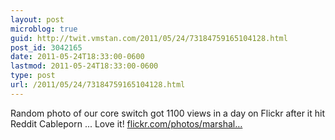 ```yaml
---
layout: post
microblog: true
guid: http://twit.vmstan.com/2011/05/24/73184759165104128.html
post_id: 3042165
date: 2011-05-24T18:33:00-0600
lastmod: 2011-05-24T18:33:00-0600
type: post
url: /2011/05/24/73184759165104128.html
---
```

Random photo of our core switch got 1100 views in a day on Flickr after it hit Reddit Cableporn ... Love it! <a href="http://www.flickr.com/photos/marshalus/5746907627/">flickr.com/photos/marshal…</a>
